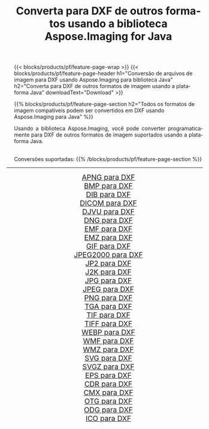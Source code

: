 ﻿---
title: Converta para DXF de outros formatos usando a biblioteca Aspose.Imaging for Java 
weight: 3920
url: /pt/java/conversion/to/dxf/ 
lang: pt
langdirlevel: 2
locales: zh-hans,ja,it,ru,de,es,fr,nl,id,lt,pl,pt,vi,tr,ko,zh-hant,ar,hi,th,sv,cs,uk,he
description: Usando Aspose.Imaging você pode converter para DXF de outros formatos usando Java
---

{{< blocks/products/pf/feature-page-wrap >}}
{{< blocks/products/pf/feature-page-header h1="Conversão de arquivos de imagem para DXF usando Aspose.Imaging para biblioteca Java" h2="Converta para DXF de outros formatos de imagem usando a plataforma Java" downloadText="Download" >}}


{{% blocks/products/pf/feature-page-section  h2="Todos os formatos de imagem compatíveis podem ser convertidos em DXF usando Aspose.Imaging para Java" %}}
<p align=justify>Usando a biblioteca Aspose.Imaging, você pode converter programaticamente para DXF de outros formatos de imagem suportados usando a plataforma Java.</p>
<br/>
Conversões suportadas:
{{% /blocks/products/pf/feature-page-section %}}
<div class="container-fluid productfamilypage bg-gray">
    <div class="convertypes bg-gray agp-content section">
        <div class="container">
		<hr style="margin-left:-20px;"/>
		<div class="row other-converters" style="gap: 10px;font-size: 19px;text-align:center;">
		    <div class='col-md-2 other-converter remove-lp remove-rp'><a href="/imaging/pt/java/conversion/apng-to-dxf/" style="padding:15px;">APNG para DXF</a></div>
<div class='col-md-2 other-converter remove-lp remove-rp'><a href="/imaging/pt/java/conversion/bmp-to-dxf/" style="padding:15px;">BMP para DXF</a></div>
<div class='col-md-2 other-converter remove-lp remove-rp'><a href="/imaging/pt/java/conversion/dib-to-dxf/" style="padding:15px;">DIB para DXF</a></div>
<div class='col-md-2 other-converter remove-lp remove-rp'><a href="/imaging/pt/java/conversion/dicom-to-dxf/" style="padding:15px;">DICOM para DXF</a></div>
<div class='col-md-2 other-converter remove-lp remove-rp'><a href="/imaging/pt/java/conversion/djvu-to-dxf/" style="padding:15px;">DJVU para DXF</a></div>
<div class='col-md-2 other-converter remove-lp remove-rp'><a href="/imaging/pt/java/conversion/dng-to-dxf/" style="padding:15px;">DNG para DXF</a></div>
<div class='col-md-2 other-converter remove-lp remove-rp'><a href="/imaging/pt/java/conversion/emf-to-dxf/" style="padding:15px;">EMF para DXF</a></div>
<div class='col-md-2 other-converter remove-lp remove-rp'><a href="/imaging/pt/java/conversion/emz-to-dxf/" style="padding:15px;">EMZ para DXF</a></div>
<div class='col-md-2 other-converter remove-lp remove-rp'><a href="/imaging/pt/java/conversion/gif-to-dxf/" style="padding:15px;">GIF para DXF</a></div>
<div class='col-md-2 other-converter remove-lp remove-rp'><a href="/imaging/pt/java/conversion/jpeg2000-to-dxf/" style="padding:15px;">JPEG2000 para DXF</a></div>
<div class='col-md-2 other-converter remove-lp remove-rp'><a href="/imaging/pt/java/conversion/jp2-to-dxf/" style="padding:15px;">JP2 para DXF</a></div>
<div class='col-md-2 other-converter remove-lp remove-rp'><a href="/imaging/pt/java/conversion/j2k-to-dxf/" style="padding:15px;">J2K para DXF</a></div>
<div class='col-md-2 other-converter remove-lp remove-rp'><a href="/imaging/pt/java/conversion/jpg-to-dxf/" style="padding:15px;">JPG para DXF</a></div>
<div class='col-md-2 other-converter remove-lp remove-rp'><a href="/imaging/pt/java/conversion/jpeg-to-dxf/" style="padding:15px;">JPEG para DXF</a></div>
<div class='col-md-2 other-converter remove-lp remove-rp'><a href="/imaging/pt/java/conversion/png-to-dxf/" style="padding:15px;">PNG para DXF</a></div>
<div class='col-md-2 other-converter remove-lp remove-rp'><a href="/imaging/pt/java/conversion/tga-to-dxf/" style="padding:15px;">TGA para DXF</a></div>
<div class='col-md-2 other-converter remove-lp remove-rp'><a href="/imaging/pt/java/conversion/tif-to-dxf/" style="padding:15px;">TIF para DXF</a></div>
<div class='col-md-2 other-converter remove-lp remove-rp'><a href="/imaging/pt/java/conversion/tiff-to-dxf/" style="padding:15px;">TIFF para DXF</a></div>
<div class='col-md-2 other-converter remove-lp remove-rp'><a href="/imaging/pt/java/conversion/webp-to-dxf/" style="padding:15px;">WEBP para DXF</a></div>
<div class='col-md-2 other-converter remove-lp remove-rp'><a href="/imaging/pt/java/conversion/wmf-to-dxf/" style="padding:15px;">WMF para DXF</a></div>
<div class='col-md-2 other-converter remove-lp remove-rp'><a href="/imaging/pt/java/conversion/wmz-to-dxf/" style="padding:15px;">WMZ para DXF</a></div>
<div class='col-md-2 other-converter remove-lp remove-rp'><a href="/imaging/pt/java/conversion/svg-to-dxf/" style="padding:15px;">SVG para DXF</a></div>
<div class='col-md-2 other-converter remove-lp remove-rp'><a href="/imaging/pt/java/conversion/svgz-to-dxf/" style="padding:15px;">SVGZ para DXF</a></div>
<div class='col-md-2 other-converter remove-lp remove-rp'><a href="/imaging/pt/java/conversion/eps-to-dxf/" style="padding:15px;">EPS para DXF</a></div>
<div class='col-md-2 other-converter remove-lp remove-rp'><a href="/imaging/pt/java/conversion/cdr-to-dxf/" style="padding:15px;">CDR para DXF</a></div>
<div class='col-md-2 other-converter remove-lp remove-rp'><a href="/imaging/pt/java/conversion/cmx-to-dxf/" style="padding:15px;">CMX para DXF</a></div>
<div class='col-md-2 other-converter remove-lp remove-rp'><a href="/imaging/pt/java/conversion/otg-to-dxf/" style="padding:15px;">OTG para DXF</a></div>
<div class='col-md-2 other-converter remove-lp remove-rp'><a href="/imaging/pt/java/conversion/odg-to-dxf/" style="padding:15px;">ODG para DXF</a></div>
<div class='col-md-2 other-converter remove-lp remove-rp'><a href="/imaging/pt/java/conversion/ico-to-dxf/" style="padding:15px;">ICO para DXF</a></div>
                </div>
        </div>
    </div>
</div>
<br/>

